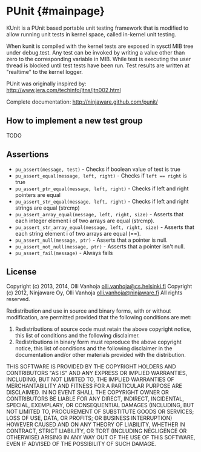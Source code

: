 PUnit   {#mainpage}
=====

KUnit is a PUnit based portable unit testing framework that is modified to allow
running unit tests in kernel space, called in-kernel unit testing.

When kunit is compiled with the kernel tests are exposed in sysctl MIB tree
under debug.test. Any test can be invoked by writing a value other than zero
to the corresponding variable in MIB. While test is executing the user thread
is blocked until test tests have been run. Test results are written at
"realtime" to the kernel logger.

PUnit was originally inspired by: http://www.jera.com/techinfo/jtns/jtn002.html

Complete documentation: http://ninjaware.github.com/punit/


How to implement a new test group
---------------------------------

TODO


Assertions
----------

+ `pu_assert(message, test)` - Checks if boolean value of test is true
+ `pu_assert_equal(message, left, right)` - Checks if `left == right` is true
+ `pu_assert_ptr_equal(message, left, right)` - Checks if left and right
  pointers are equal
+ `pu_assert_str_equal(message, left, right)` - Checks if left and right
  strings are equal (strcmp)
+ `pu_assert_array_equal(message, left, right, size)` - Asserts that each
  integer element i of two arrays are equal (strcmp).
+ `pu_assert_str_array_equal(message, left, right, size)` - Asserts that each
  string element i of two arrays are equal (==).
+ `pu_assert_null(message, ptr)` - Asserts that a pointer is null.
+ `pu_assert_not_null(message, ptr)` - Asserts that a pointer isn't null.
+ `pu_assert_fail(message)` - Always fails


License 
-------

Copyright (c) 2013, 2014, Olli Vanhoja <olli.vanhoja@cs.helsinki.fi>
Copyright (c) 2012, Ninjaware Oy, Olli Vanhoja <olli.vanhoja@ninjaware.fi>
All rights reserved.

Redistribution and use in source and binary forms, with or without
modification, are permitted provided that the following conditions are met:

1. Redistributions of source code must retain the above copyright notice, this
   list of conditions and the following disclaimer.
2. Redistributions in binary form must reproduce the above copyright notice,
   this list of conditions and the following disclaimer in the documentation
   and/or other materials provided with the distribution.

THIS SOFTWARE IS PROVIDED BY THE COPYRIGHT HOLDERS AND CONTRIBUTORS "AS IS" AND
ANY EXPRESS OR IMPLIED WARRANTIES, INCLUDING, BUT NOT LIMITED TO, THE IMPLIED
WARRANTIES OF MERCHANTABILITY AND FITNESS FOR A PARTICULAR PURPOSE ARE
DISCLAIMED. IN NO EVENT SHALL THE COPYRIGHT OWNER OR CONTRIBUTORS BE LIABLE FOR
ANY DIRECT, INDIRECT, INCIDENTAL, SPECIAL, EXEMPLARY, OR CONSEQUENTIAL DAMAGES
(INCLUDING, BUT NOT LIMITED TO, PROCUREMENT OF SUBSTITUTE GOODS OR SERVICES;
LOSS OF USE, DATA, OR PROFITS; OR BUSINESS INTERRUPTION) HOWEVER CAUSED AND
ON ANY THEORY OF LIABILITY, WHETHER IN CONTRACT, STRICT LIABILITY, OR TORT
(INCLUDING NEGLIGENCE OR OTHERWISE) ARISING IN ANY WAY OUT OF THE USE OF THIS
SOFTWARE, EVEN IF ADVISED OF THE POSSIBILITY OF SUCH DAMAGE.

